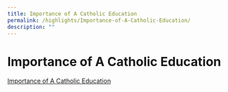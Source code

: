 ```yaml
---
title: Importance of A Catholic Education
permalink: /highlights/Importance-of-A-Catholic-Education/
description: ""
---
```

# **Importance of A Catholic Education**

[Importance of A Catholic Education](https://catholicnews.sg/2020/07/16/importance-of-a-catholic-education/)